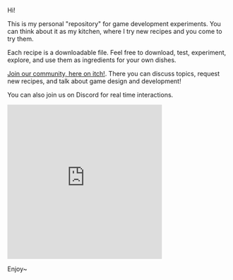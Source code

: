 Hi!

This is my personal "repository" for game development experiments. You can think about it as my kitchen, where I try new recipes and you come to try them.

Each recipe is a downloadable file. Feel free to download, test, experiment, explore, and use them as ingredients for your own dishes.

[Join our community, here on itch!](https://pigdev.itch.io/recipes/community). There you can discuss topics, request new recipes, and talk about game design and development!

You can also join us on Discord for real time interactions.

<p class="text-center"><iframe src="https://discordapp.com/widget?id=404934809098649611&theme=dark" width="350" height="350" allowtransparency="true" frameborder="0" style="color: inherit; font-family: inherit; font-size: inherit;"></iframe><br></p>
<p class="text-right">Enjoy~</p>
